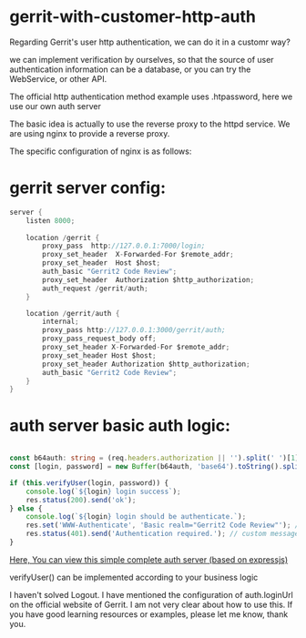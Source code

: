 # gerrit-with-customer-http-auth

Regarding Gerrit's user http authentication, we can do it in a customr way? 

we can implement verification by ourselves, so that the source of user authentication information can be a database, or you can try the WebService, or other API.

The official http authentication method example uses .htpassword, here we use our own auth server

The basic idea is actually to use the reverse proxy to the httpd service. We are using nginx to provide a reverse proxy.

The specific configuration of nginx is as follows:

# gerrit server config:

```java
server {
    listen 8000;
	
    location /gerrit {
        proxy_pass  http://127.0.0.1:7000/login;
        proxy_set_header  X-Forwarded-For $remote_addr;
        proxy_set_header  Host $host;
        auth_basic "Gerrit2 Code Review";
        proxy_set_header  Authorization $http_authorization;
        auth_request /gerrit/auth;
    }

    location /gerrit/auth {
        internal;
        proxy_pass http://127.0.0.1:3000/gerrit/auth;
        proxy_pass_request_body off;
        proxy_set_header X-Forwarded-For $remote_addr;
        proxy_set_header Host $host;
        proxy_set_header Authorization $http_authorization;
        auth_basic "Gerrit2 Code Review";
    }
}
```

# auth server basic auth logic:
```typescript

const b64auth: string = (req.headers.authorization || '').split(' ')[1] || '';
const [login, password] = new Buffer(b64auth, 'base64').toString().split(':');

if (this.verifyUser(login, password)) {
    console.log(`${login} login success`);
    res.status(200).send('ok');
} else {
    console.log(`${login} login should be authenticate.`);
    res.set('WWW-Authenticate', 'Basic realm="Gerrit2 Code Review"'); // change this
    res.status(401).send('Authentication required.'); // custom message
}

```
[Here, You can view this simple complete auth server (based on expressjs)](https://github.com/solzhang777/gerrit-with-customer-http-auth/tree/master/auth-server)

verifyUser() can be implemented according to your business logic

I haven't solved Logout. I have mentioned the configuration of auth.loginUrl on the official website of Gerrit. I am not very clear about how to use this. If you have good learning resources or examples, please let me know, thank you.

